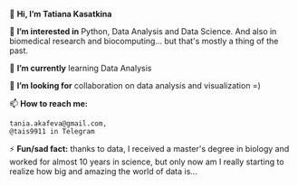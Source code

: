 
👋 **Hi, I’m Tatiana Kasatkina**  

👀 **I’m interested in** Python, Data Analysis and Data Science. And also in biomedical research and biocomputing... but that's mostly a thing of the past.  

🌱 **I’m currently** learning Data Analysis  
 
💞️ **I’m looking for** collaboration on data analysis and visualization =)  

📫 **How to reach me:**  
```
tania.akafeva@gmail.com,  
@tais9911 in Telegram
```

⚡ **Fun/sad fact:** thanks to data, I received a master's degree in biology and worked for almost 10 years in science, but only now am I really starting to realize how big and amazing the world of data is...
